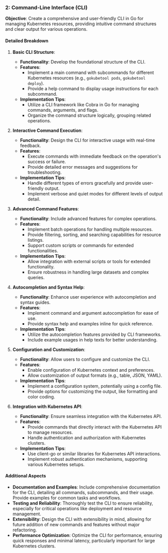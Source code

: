 ### 2: Command-Line Interface (CLI)
**Objective**: Create a comprehensive and user-friendly CLI in Go for managing Kubernetes resources, providing intuitive command structures and clear output for various operations.

#### Detailed Breakdown

1. **Basic CLI Structure**:
   - **Functionality**: Develop the foundational structure of the CLI.
   - **Features**:
     - Implement a main command with subcommands for different Kubernetes resources (e.g., `gokubetool pods`, `gokubetool deploy`).
     - Provide a help command to display usage instructions for each subcommand.
   - **Implementation Tips**:
     - Utilize a CLI framework like Cobra in Go for managing commands, arguments, and flags.
     - Organize the command structure logically, grouping related operations.

2. **Interactive Command Execution**:
   - **Functionality**: Design the CLI for interactive usage with real-time feedback.
   - **Features**:
     - Execute commands with immediate feedback on the operation's success or failure.
     - Provide detailed error messages and suggestions for troubleshooting.
   - **Implementation Tips**:
     - Handle different types of errors gracefully and provide user-friendly output.
     - Implement verbose and quiet modes for different levels of output detail.

3. **Advanced Command Features**:
   - **Functionality**: Include advanced features for complex operations.
   - **Features**:
     - Implement batch operations for handling multiple resources.
     - Provide filtering, sorting, and searching capabilities for resource listings.
     - Support custom scripts or commands for extended functionalities.
   - **Implementation Tips**:
     - Allow integration with external scripts or tools for extended functionality.
     - Ensure robustness in handling large datasets and complex queries.

4. **Autocompletion and Syntax Help**:
   - **Functionality**: Enhance user experience with autocompletion and syntax guides.
   - **Features**:
     - Implement command and argument autocompletion for ease of use.
     - Provide syntax help and examples inline for quick reference.
   - **Implementation Tips**:
     - Utilize the autocompletion features provided by CLI frameworks.
     - Include example usages in help texts for better understanding.

5. **Configuration and Customization**:
   - **Functionality**: Allow users to configure and customize the CLI.
   - **Features**:
     - Enable configuration of Kubernetes context and preferences.
     - Allow customization of output formats (e.g., table, JSON, YAML).
   - **Implementation Tips**:
     - Implement a configuration system, potentially using a config file.
     - Provide options for customizing the output, like formatting and color coding.

6. **Integration with Kubernetes API**:
   - **Functionality**: Ensure seamless integration with the Kubernetes API.
   - **Features**:
     - Provide commands that directly interact with the Kubernetes API to manage resources.
     - Handle authentication and authorization with Kubernetes clusters.
   - **Implementation Tips**:
     - Use client-go or similar libraries for Kubernetes API interactions.
     - Implement robust authentication mechanisms, supporting various Kubernetes setups.

#### Additional Aspects

- **Documentation and Examples**: Include comprehensive documentation for the CLI, detailing all commands, subcommands, and their usage. Provide examples for common tasks and workflows.
- **Testing and Reliability**: Thoroughly test the CLI to ensure reliability, especially for critical operations like deployment and resource management.
- **Extensibility**: Design the CLI with extensibility in mind, allowing for future addition of new commands and features without major refactoring.
- **Performance Optimization**: Optimize the CLI for performance, ensuring quick responses and minimal latency, particularly important for large Kubernetes clusters.
